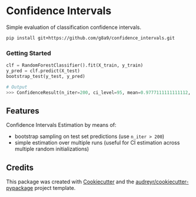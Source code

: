 Confidence Intervals
====================

<!-- [![image](https://img.shields.io/pypi/v/confidence_intervals.svg)](https://pypi.python.org/pypi/confidence_intervals) -->

<!-- [![image](https://img.shields.io/travis/g8a9/confidence_intervals.svg)](https://travis-ci.com/g8a9/confidence_intervals) -->

<!-- [![Documentation Status](https://readthedocs.org/projects/confidence-intervals/badge/?version=latest)](https://confidence-intervals.readthedocs.io/en/latest/?version=latest) -->

Simple evaluation of classification confidence intervals.

```bash
pip install git+https://github.com/g8a9/confidence_intervals.git
```

<!-- -   Free software: MIT license -->
<!-- -   Documentation: <https://confidence-intervals.readthedocs.io>. -->

### Getting Started

```python
clf = RandomForestClassifier().fit(X_train, y_train)
y_pred = clf.predict(X_test)
bootstrap_test(y_test, y_pred)

# Output
>>> ConfidenceResult(n_iter=200, ci_level=95, mean=0.9777111111111112, ci_lower=0.9643888888888889, ci_upper=0.9888888888888889)
```

## Features

Confidence Intervals Estimation by means of:

- bootstrap sampling on test set predictions (use `n_iter > 200`)
- simple estimation over multiple runs (useful for CI estimation across multiple random initializations)

<!-- Features
--------

-   TODO -->

Credits
-------

This package was created with
[Cookiecutter](https://github.com/audreyr/cookiecutter) and the
[audreyr/cookiecutter-pypackage](https://github.com/audreyr/cookiecutter-pypackage)
project template.
